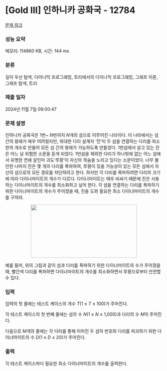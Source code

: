 # [Gold III] 인하니카 공화국 - 12784 

[문제 링크](https://www.acmicpc.net/problem/12784) 

### 성능 요약

메모리: 114860 KB, 시간: 144 ms

### 분류

깊이 우선 탐색, 다이나믹 프로그래밍, 트리에서의 다이나믹 프로그래밍, 그래프 이론, 그래프 탐색, 트리

### 제출 일자

2024년 11월 7일 09:00:47

### 문제 설명

<p>인하니카 공화국은 1번~ <em>N</em>번까지 <em>N</em>개의 섬으로 이루어진 나라이다. 이 나라에서는 섬 간의 왕래가 매우 어려웠지만, 위대한 다리 설계자 ‘진’이 두 섬을 연결하는 다리를 최소한의 개수로 만들어 모든 섬 간의 왕래가 가능하도록 만들었다. 1번섬에서 살고 있는 진은 어느 날 위험한 소문을 듣게 되었다. 1번섬을 제외한 다리가 하나밖에 없는 어느 섬에서 유명한 연쇄 살인마 괴도‘루팡’이 자신의 목숨을 노리고 있다는 소문이었다. 너무 불안한 나머지 진은 몇 개의 다리를 폭파하여, 루팡이 있을 가능성이 있는 모든 섬에서 자신의 섬으로의 모든 경로를 차단하려고 한다. 하지만 각 다리를 폭파하려면 다리의 크기에 따라 다이너마이트의 개수가 다르다. 다이너마이트는 매우 비싸기 때문에 진은 사용하는 다이너마이트의 개수를 최소화하고 싶어 한다. 각 섬을 연결하는 다리를 폭파하기 위한 다이너마이트의 개수가 주어졌을 때, 진을 도와 필요한 최소 다이너마이트의 개수를 구하라.</p>

<p style="text-align:center"><img alt="" src="https://onlinejudgeimages.s3-ap-northeast-1.amazonaws.com/problem/12784/1.png" style="height:170px; width:340px"></p>

<p>예를 들어, 위의 그림과 같이 섬과 다리를 폭파하기 위한 다이너마이트의 수가 주어졌을 때, 빨간색 다리를 폭파하면 다이너마이트의 개수를 최소화하면서 루팡으로부터 안전할 수 있다.</p>

### 입력 

 <p>입력의 첫 줄에는 테스트 케이스의 개수 <em>T</em>(1 ≤ <em>T</em> ≤ 100)가 주어진다.</p>

<p>각 테스트 케이스의 첫 번째 줄에는 섬의 수 <em>N</em>(1 ≤ <em>N</em> ≤ 1,000)과 다리의 수 <em>M</em>이 주어진다.</p>

<p>다음으로 <em>M</em>개의 줄에는 각 다리를 통해 이어진 두 섬의 번호와 다리를 파괴하기 위한 다이너마이트의 수 <em>D</em>(1 ≤ <em>D</em> ≤ 20)가 주어진다.</p>

### 출력 

 <p>각 테스트 케이스마다 필요한 최소 다이너마이트의 개수를 출력한다.</p>

